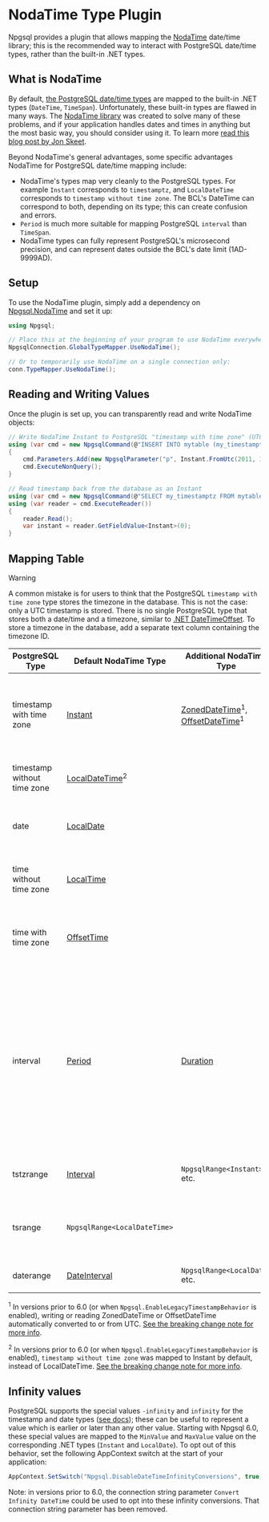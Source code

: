# NodaTime Type Plugin

Npgsql provides a plugin that allows mapping the [NodaTime](http://nodatime.org) date/time library; this is the recommended way to interact with PostgreSQL date/time types, rather than the built-in .NET types.

## What is NodaTime

By default, [the PostgreSQL date/time types](https://www.postgresql.org/docs/current/static/datatype-datetime.html) are mapped to the built-in .NET types (`DateTime`, `TimeSpan`). Unfortunately, these built-in types are flawed in many ways. The [NodaTime library](http://nodatime.org/) was created to solve many of these problems, and if your application handles dates and times in anything but the most basic way, you should consider using it. To learn more [read this blog post by Jon Skeet](http://blog.nodatime.org/2011/08/what-wrong-with-datetime-anyway.html).

Beyond NodaTime's general advantages, some specific advantages NodaTime for PostgreSQL date/time mapping include:

* NodaTime's types map very cleanly to the PostgreSQL types. For example `Instant` corresponds to `timestamptz`, and `LocalDateTime` corresponds to `timestamp without time zone`. The BCL's DateTime can correspond to both, depending on its type; this can create confusion and errors.
* `Period` is much more suitable for mapping PostgreSQL `interval` than `TimeSpan`.
* NodaTime types can fully represent PostgreSQL's microsecond precision, and can represent dates outside the BCL's date limit (1AD-9999AD).

## Setup

To use the NodaTime plugin, simply add a dependency on [Npgsql.NodaTime](https://www.nuget.org/packages/Npgsql.NodaTime) and set it up:

```c#
using Npgsql;

// Place this at the beginning of your program to use NodaTime everywhere (recommended)
NpgsqlConnection.GlobalTypeMapper.UseNodaTime();

// Or to temporarily use NodaTime on a single connection only:
conn.TypeMapper.UseNodaTime();
```

## Reading and Writing Values

Once the plugin is set up, you can transparently read and write NodaTime objects:

```c#
// Write NodaTime Instant to PostgreSQL "timestamp with time zone" (UTC)
using (var cmd = new NpgsqlCommand(@"INSERT INTO mytable (my_timestamptz) VALUES (@p)", conn))
{
    cmd.Parameters.Add(new NpgsqlParameter("p", Instant.FromUtc(2011, 1, 1, 10, 30)));
    cmd.ExecuteNonQuery();
}

// Read timestamp back from the database as an Instant
using (var cmd = new NpgsqlCommand(@"SELECT my_timestamptz FROM mytable", conn))
using (var reader = cmd.ExecuteReader())
{
    reader.Read();
    var instant = reader.GetFieldValue<Instant>(0);
}
```

## Mapping Table

> [!Warning]
> A common mistake is for users to think that the PostgreSQL `timestamp with time zone` type stores the timezone in the database. This is not the case: only a UTC timestamp is stored. There is no single PostgreSQL type that stores both a date/time and a timezone, similar to [.NET DateTimeOffset](https://msdn.microsoft.com/en-us/library/system.datetimeoffset(v=vs.110).aspx). To store a timezone in the database, add a separate text column containing the timezone ID.

PostgreSQL Type                 | Default NodaTime Type                                                                   | Additional NodaTime Type      | Notes
------------------------------- | --------------------------------------------------------------------------------------- | ----------------------------- | ------
timestamp with time zone        | [Instant](https://nodatime.org/3.0.x/api/NodaTime.Instant.html)                         | [ZonedDateTime](https://nodatime.org/3.0.x/api/NodaTime.ZonedDateTime.html)<sup>1</sup>, [OffsetDateTime](https://nodatime.org/3.0.x/api/NodaTime.OffsetDateTime.html)<sup>1</sup> | A UTC timestamp in the database. Only UTC ZonedDateTime and OffsetDateTime are supported.
timestamp without time zone     | [LocalDateTime](https://nodatime.org/3.0.x/api/NodaTime.LocalDateTime.html)<sup>2</sup> |                               | A timestamp in an unknown or implicit time zone.
date                            | [LocalDate](https://nodatime.org/3.0.x/api/NodaTime.LocalDate.html)                     |                               | A simple date with no timezone or offset information.
time without time zone          | [LocalTime](https://nodatime.org/3.0.x/api/NodaTime.LocalTime.html)                     |                               | A simple time-of-day, with no timezone or offset information.
time with time zone             | [OffsetTime](https://nodatime.org/3.0.x/api/NodaTime.OffsetTime.html)                   |                               | A type that stores a time and an offset. It's use is generally discouraged.
interval                        | [Period](https://nodatime.org/3.0.x/api/NodaTime.Period.html)                           | [Duration](https://nodatime.org/3.0.x/api/NodaTime.Duration.html) | An interval of time, from sub-second units to years. NodaTime `Duration` is supported for intervals with days and smaller, but not with years or months (as these have no absolute duration). `Period` can be used with any interval unit.
tstzrange                       | [Interval](https://nodatime.org/3.0.x/api/NodaTime.Interval.html)                       | `NpgsqlRange<Instant>` etc.   | An interval between two instants in time (start and end).
tsrange                         | `NpgsqlRange<LocalDateTime>`                                                            |                               | An interval between two timestamps in an unknown or implicit time zone.
daterange                       | [DateInterval](https://nodatime.org/3.0.x/api/NodaTime.DateInterval.html)               | `NpgsqlRange<LocalDate>` etc. | An interval between two dates.

<sup>1</sup> In versions prior to 6.0 (or when `Npgsql.EnableLegacyTimestampBehavior` is enabled), writing or reading ZonedDateTime or OffsetDateTime automatically converted to or from UTC. [See the breaking change note for more info](../release-notes/6.0.html#major-changes-to-timestamp-mapping).

<sup>2</sup> In versions prior to 6.0 (or when `Npgsql.EnableLegacyTimestampBehavior` is enabled), `timestamp without time zone` was mapped to Instant by default, instead of LocalDateTime. [See the breaking change note for more info](../release-notes/6.0.html#major-changes-to-timestamp-mapping).

## Infinity values

PostgreSQL supports the special values `-infinity` and `infinity` for the timestamp and date types ([see docs](https://www.postgresql.org/docs/current/datatype-datetime.html#DATATYPE-DATETIME-SPECIAL-VALUES)); these can be useful to represent a value which is earlier or later than any other value. Starting with Npgsql 6.0, these special values are mapped to the `MinValue` and `MaxValue` value on the corresponding .NET types (`Instant` and `LocalDate`). To opt out of this behavior, set the following AppContext switch at the start of your application:

```c#
AppContext.SetSwitch("Npgsql.DisableDateTimeInfinityConversions", true);
```

Note: in versions prior to 6.0, the connection string parameter `Convert Infinity DateTime` could be used to opt into these infinity conversions. That connection string parameter has been removed.
